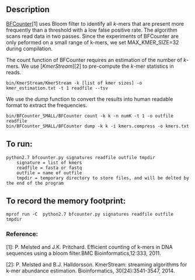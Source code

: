 ## Description

[BFCounter](https://github.com/pmelsted/BFCounter)[1] uses Bloom filter to identify all *k*-mers that are present more frequently than a threshold with a low false positive rate. The algorithm scans read data in two passes. Since the experiments of BFCounter are only peformed on a small range of k-mers, we set MAX_KMER_SIZE=32 during compilation.

The count function of BFCounter requires an estimation of the number of *k*-mers. We use [*KmerStream*][2] to pre-compute the *k*-mer statistics in reads.
```
bin/KmerStream/KmerStream -k [list of kmer sizes] -o kmer_estimation.txt -t 1 readfile --tsv
```

We use the *dump* function to convert the results into human readable format to extract the frequencies.
```
bin/BFCounter_SMALL/BFCounter count -k k -n numK -t 1 -o outfile readfile
bin/BFCounter_SMALL/BFCounter dump -k k -i kmers.compress -o kmers.txt
```

## To run:
```
python2.7 bfcounter.py signatures readfile outfile tmpdir
    signature = list of kmers
    readfile = fasta or fastq
    outfile = name of outfile
    tmpdir = temporary directory to store files, and will be delted by the end of the program
```

## To record the memory footprint:
```
mprof run -C  python2.7 bfcounter.py signatures readfile outfile tmpdir
```

### Reference:
[1]: P. Melsted and J.K. Pritchard. Efficient counting of k-mers in DNA sequences using a bloom filter.BMC Bioinformatics,12:333, 2011.

[2]: P. Melsted and B.J. Halldorsson. KmerStream: streaming algorithms for k-mer abundance estimation. Bioinformatics, 30(24):3541-3547, 2014.
